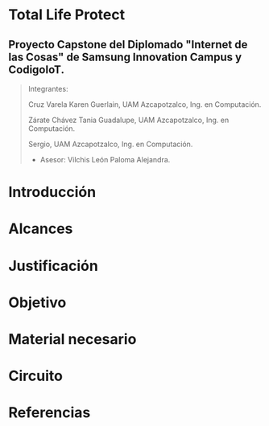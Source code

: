 # **Total Life Protect**


## Proyecto Capstone del Diplomado "Internet de las Cosas" de Samsung Innovation Campus y CodigoIoT.



> Integrantes: 
> 
> Cruz Varela Karen Guerlain, UAM Azcapotzalco, Ing. en Computación.
> 
> Zárate Chávez Tania Guadalupe, UAM Azcapotzalco, Ing. en Computación.
> 
> Sergio, UAM Azcapotzalco, Ing. en Computación.
> 
> - Asesor: Vilchis León Paloma Alejandra. 
> 
> <!-- ![Esta es una imagen](https://drive.google.com/file/d/1W3erslnIWRcPW54_919nDRzlEP66Gvp7/view?usp=sharing)    -->

# Introducción

# Alcances

# Justificación

# Objetivo

# Material necesario

# Circuito

# Referencias

